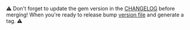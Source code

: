 ⚠️ Don't forget to update the gem version in the [CHANGELOG](https://github.com/alphagov/tech-docs-gem/blob/master/CHANGELOG.md) before merging! When you're ready to release bump [version file](https://github.com/alphagov/tech-docs-gem/blob/master/lib/govuk_tech_docs/version.rb) and generate a tag. ⚠️